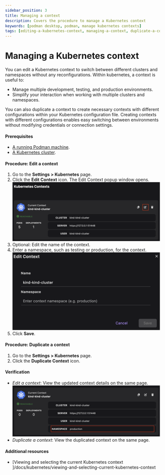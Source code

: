```yaml
---
sidebar_position: 3
title: Managing a context
description: Covers the procedure to manage a Kubernetes context
keywords: [podman desktop, podman, manage kubernetes contexts]
tags: [editing-a-kubernetes-context, managing-a-context, duplicate-a-context]
---
```


# Managing a Kubernetes context

You can edit a Kubernetes context to switch between different clusters and namespaces without any reconfigurations. Within kubernetes, a context is useful to:

- Manage multiple development, testing, and production environments.
- Simplify your interaction when working with multiple clusters and namespaces.

You can also duplicate a context to create necessary contexts with different configurations within your Kubernetes configuration file. Creating contexts with different configurations enables easy switching between environments without modifying credentials or connection settings.

#### Prerequisites

- [A running Podman machine](/docs/podman/creating-a-podman-machine).
- [A Kubernetes cluster](/docs/kubernetes/creating-a-kube-cluster).

#### Procedure: Edit a context

1. Go to the **Settings > Kubernetes** page.
1. Click the **Edit Context** icon. The Edit Context popup window opens.
   ![edit context icon](img/edit-context-icon.png)
1. Optional: Edit the name of the context.
1. Enter a namespace, such as testing or production, for the context.
   ![edit context window](img/edit-context-window.png)
1. Click **Save**.

#### Procedure: Duplicate a context

1. Go to the **Settings > Kubernetes** page.
1. Click the **Duplicate Context** icon.

#### Verification

- _Edit a context_: View the updated context details on the same page.
  ![updated context details](img/context-details.png)
- _Duplicate a context_: View the duplicated context on the same page.

#### Additional resources

- [Viewing and selecting the current Kubernetes context
  ]/docs/kubernetes/viewing-and-selecting-current-kubernetes-context
